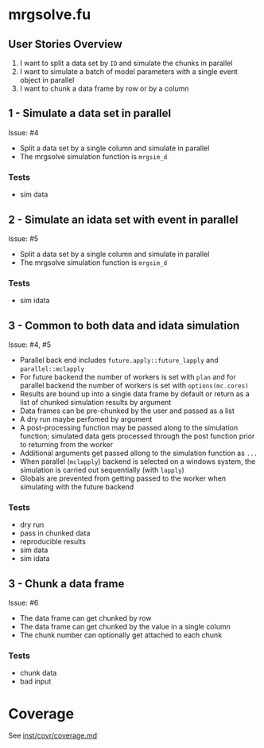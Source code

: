 
# mrgsolve.fu

## User Stories Overview

1. I want to split a data set by `ID` and simulate the chunks in parallel
1. I want to simulate a batch of model parameters with a single event object
   in parallel
1. I want to chunk a data frame by row or by a column

## 1 - Simulate a data set in parallel

Issue: #4

- Split a data set by a single column and simulate in parallel
- The mrgsolve simulation function is `mrgsim_d`

### Tests

- sim data

## 2 - Simulate an idata set with event in parallel

Issue: #5

- Split a data set by a single column and simulate in parallel
- The mrgsolve simulation function is `mrgsim_d`

### Tests

- sim idata

## 3 - Common to both data and idata simulation

Issue: #4, #5

- Parallel back end includes `future.apply::future_lapply` and 
   `parallel::mclapply`
- For future backend the number of workers is set with `plan` and for 
  parallel backend the number of workers is set with `options(mc.cores)`
- Results are bound up into a single data frame by default or return as a list
  of chunked simulation results by argument 
- Data frames can be pre-chunked by the user and passed as a list
- A dry run maybe perfomed by argument
- A post-processing function may be passed along to the simulation function; 
  simulated data gets processed through the post function prior to returning
  from the worker
- Additional arguments get passed allong to the simulation function as `...`
- When parallel (`mclapply`) backend is selected on a windows system, the 
  simulation is carried out sequentially (with `lapply`)
- Globals are prevented from getting passed to the worker when simulating 
  with the future backend
  
### Tests

- dry run
- pass in chunked data
- reproducible results
- sim data
- sim idata
  
## 3 - Chunk a data frame

Issue: #6

- The data frame can get chunked by row
- The data frame can get chunked by the value in a single column
- The chunk number can optionally get attached to each chunk

### Tests
- chunk data
- bad input

# Coverage
See [inst/covr/coverage.md](../covr/coverage.md)
